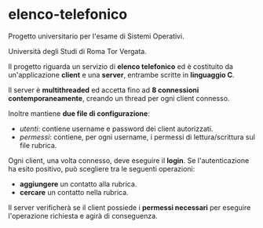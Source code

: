 # elenco-telefonico

Progetto universitario per l'esame di Sistemi Operativi.

Università degli Studi di Roma Tor Vergata.

Il progetto riguarda un servizio di **elenco telefonico** ed è costituito da un'applicazione **client** e una **server**, entrambe scritte in **linguaggio C**.

Il server è **multithreaded** ed accetta fino ad **8 connessioni contemporaneamente**, creando un thread per ogni client connesso.

Inoltre mantiene **due file di configurazione**:
- *utenti*: contiene username e password dei client autorizzati.
- *permessi*: contiene, per ogni username, i permessi di lettura/scrittura sul file rubrica.

Ogni client, una volta connesso, deve eseguire il **login**. Se l'autenticazione ha esito positivo, può scegliere tra le seguenti operazioni:
- **aggiungere** un contatto alla rubrica.
- **cercare** un contatto nella rubrica.

Il server verificherà se il client possiede i **permessi necessari** per eseguire l'operazione richiesta e agirà di conseguenza.
